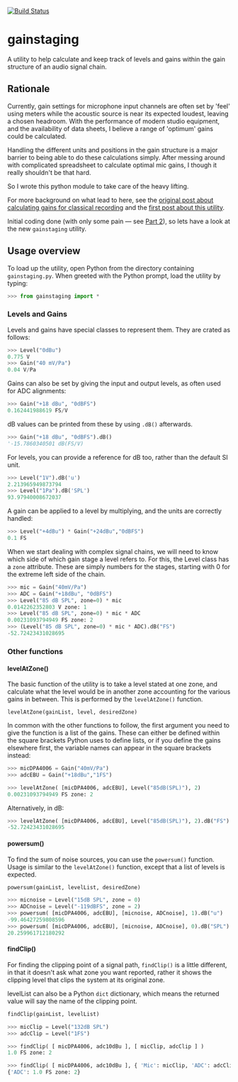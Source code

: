[![Build Status](https://travis-ci.org/heddmorf/gainstaging.svg?branch=master)](https://travis-ci.org/heddmorf/gainstaging)

# gainstaging
A utility to help calculate and keep track of levels and gains within the gain structure of an audio signal chain.

## Rationale

Currently, gain settings for microphone input channels are often set by 'feel' using meters while the acoustic source is near its expected loudest, leaving a chosen headroom.
With the performance of modern studio equipment, and the availability of data sheets, I believe a range of 'optimum' gains could be calculated.

Handling the different units and positions in the gain structure is a major barrier to being able to do these calculations simply.
After messing around with complicated spreadsheet to calculate optimal mic gains, I though it really shouldn't be that hard.

So I wrote this python module to take care of the heavy lifting.

For more background on what lead to here, see the [original post about calculating gains for classical recording][classicalpost]
and the [first post about this utility][part1].

Initial coding done (with only some pain &mdash; see [Part 2][part2]), so lets have a look at the new `gainstaging` utility.

## Usage overview

To load up the utility, open Python from the directory containing `gainstaging.py`.
When greeted with the Python prompt, load the utility by typing:
```python
>>> from gainstaging import *
```

### Levels and Gains

Levels and gains have special classes to represent them.
They are crated as follows:
```python
>>> Level("0dBu")
0.775 V
>>> Gain("40 mV/Pa")
0.04 V/Pa
```
Gains can also be set by giving the input and output levels, as often used for ADC alignments:
```python
>>> Gain("+18 dBu", "0dBFS")
0.162441988619 FS/V
```

dB values can be printed from these by using `.dB()` afterwards.
```python
>>> Gain("+18 dBu", "0dBFS").dB()
'-15.7860340501 dB(FS/V)
```
For levels, you can provide a reference for dB too, rather than the default SI unit.
```python
>>> Level("1V").dB('u')
2.213965949873794
>>> Level("1Pa").dB('SPL')
93.97940008672037
```

A gain can be applied to a level by multiplying, and the units are correctly handled:
```python
>>> Level("+4dBu") * Gain("+24dBu","0dBFS")
0.1 FS
```

When we start dealing with complex signal chains, we will need to know which side of which gain stage a level refers to.
For this, the Level class has a `zone` attribute.
These are simply numbers for the stages, starting with 0 for the extreme left side of the chain.
```python
>>> mic = Gain("40mV/Pa")
>>> ADC = Gain("+18dBu", "0dBFS")
>>> Level("85 dB SPL", zone=0) * mic
0.0142262352803 V zone: 1
>>> Level("85 dB SPL", zone=0) * mic * ADC
0.00231093794949 FS zone: 2
>>> (Level("85 dB SPL", zone=0) * mic * ADC).dB("FS")
-52.72423431028695
```
### Other functions

#### levelAtZone()

The basic function of the utility is to take a level stated at one zone, and calculate what the level would be in another zone accounting for the various gains in between.
This is performed by the `levelAtZone()` function.
```
levelAtZone(gainList, level, desiredZone)
```
In common with the other functions to follow, the first argument you need to give the function is a list of the gains.
These can either be defined within the square brackets Python uses to define lists, or if you define the gains elsewhere first, the variable names can appear in the square brackets instead:
```python
>>> micDPA4006 = Gain("40mV/Pa")
>>> adcEBU = Gain("+18dBu","1FS")

>>> levelAtZone( [micDPA4006, adcEBU], Level("85dB(SPL)"), 2)
0.00231093794949 FS zone: 2
```
Alternatively, in dB:
```python
>>> levelAtZone( [micDPA4006, adcEBU], Level("85dB(SPL)"), 2).dB("FS")
-52.72423431028695
```

#### powersum()

To find the sum of noise sources, you can use the `powersum()` function.
Usage is similar to the `levelAtZone()` function, except that a list of levels is expected.
```python
powersum(gainList, levelList, desiredZone)

>>> micnoise = Level("15dB SPL", zone = 0)
>>> ADCnoise = Level("-119dBFS", zone = 2)
>>> powersum( [micDPA4006, adcEBU], [micnoise, ADCnoise], 1).dB("u")
-99.46427259808596
>>> powersum( [micDPA4006, adcEBU], [micnoise, ADCnoise], 0).dB("SPL")
20.259961712180292
```

#### findClip()

For finding the clipping point of a signal path, `findClip()` is a little different, in that it doesn't ask what zone you want reported, rather it shows the clipping level that clips the system at its original zone.

levelList can also be a Python `dict` dictionary, which means the returned value will say the name of the clipping point.
```python
findClip(gainList, levelList)

>>> micClip = Level("132dB SPL")
>>> adcClip = Level("1FS")

>>> findClip( [ micDPA4006, adc10dBu ], [ micClip, adcClip ] )
1.0 FS zone: 2

>>> findClip( [ micDPA4006, adc10dBu ], { 'Mic': micClip, 'ADC': adcClip } )
{'ADC': 1.0 FS zone: 2}
```




[classicalpost]: blog.morfaudio.co.uk/2017/03/classical-concert-mic-gain.html
[part1]: blog.morfaudio.co.uk/2017/03/gainstaging-utility-part-1.html
[part2]: blog.morfaudio.co.uk/2017/03/creating-gainstaging-utility-part-2.html

